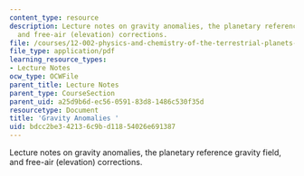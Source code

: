 ```yaml
---
content_type: resource
description: Lecture notes on gravity anomalies, the planetary reference gravity field,
  and free-air (elevation) corrections.
file: /courses/12-002-physics-and-chemistry-of-the-terrestrial-planets-fall-2008/bdcc2be342136c9bd11854026e691387_MIT12_002f08_lec27_28.pdf
file_type: application/pdf
learning_resource_types:
- Lecture Notes
ocw_type: OCWFile
parent_title: Lecture Notes
parent_type: CourseSection
parent_uid: a25d9b6d-ec56-0591-83d8-1486c530f35d
resourcetype: Document
title: 'Gravity Anomalies '
uid: bdcc2be3-4213-6c9b-d118-54026e691387
---
```

Lecture notes on gravity anomalies, the planetary reference gravity field, and free-air (elevation) corrections.

